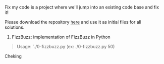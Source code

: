 Fix my code is a project where we'll jump into an existing code base and fix it!

Please download the repository [here](https://github.com/holbertonschool/0x00-Fix_My_Code_Challenge) and use it as initial files for all solutions.

1. FizzBuzz: implementation of FizzBuzz in Python
> Usage: `./0-fizzbuzz.py <number> (ex: ./0-fizzbuzz.py 50)

Cheking
